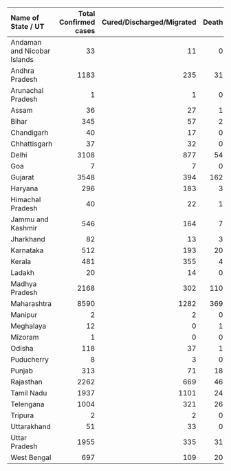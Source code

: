| Name of State / UT          |   Total Confirmed cases |   Cured/Discharged/Migrated |   Death |
|:----------------------------|------------------------:|----------------------------:|--------:|
| Andaman and Nicobar Islands |                      33 |                          11 |       0 |
| Andhra Pradesh              |                    1183 |                         235 |      31 |
| Arunachal Pradesh           |                       1 |                           1 |       0 |
| Assam                       |                      36 |                          27 |       1 |
| Bihar                       |                     345 |                          57 |       2 |
| Chandigarh                  |                      40 |                          17 |       0 |
| Chhattisgarh                |                      37 |                          32 |       0 |
| Delhi                       |                    3108 |                         877 |      54 |
| Goa                         |                       7 |                           7 |       0 |
| Gujarat                     |                    3548 |                         394 |     162 |
| Haryana                     |                     296 |                         183 |       3 |
| Himachal Pradesh            |                      40 |                          22 |       1 |
| Jammu and Kashmir           |                     546 |                         164 |       7 |
| Jharkhand                   |                      82 |                          13 |       3 |
| Karnataka                   |                     512 |                         193 |      20 |
| Kerala                      |                     481 |                         355 |       4 |
| Ladakh                      |                      20 |                          14 |       0 |
| Madhya Pradesh              |                    2168 |                         302 |     110 |
| Maharashtra                 |                    8590 |                        1282 |     369 |
| Manipur                     |                       2 |                           2 |       0 |
| Meghalaya                   |                      12 |                           0 |       1 |
| Mizoram                     |                       1 |                           0 |       0 |
| Odisha                      |                     118 |                          37 |       1 |
| Puducherry                  |                       8 |                           3 |       0 |
| Punjab                      |                     313 |                          71 |      18 |
| Rajasthan                   |                    2262 |                         669 |      46 |
| Tamil Nadu                  |                    1937 |                        1101 |      24 |
| Telengana                   |                    1004 |                         321 |      26 |
| Tripura                     |                       2 |                           2 |       0 |
| Uttarakhand                 |                      51 |                          33 |       0 |
| Uttar Pradesh               |                    1955 |                         335 |      31 |
| West Bengal                 |                     697 |                         109 |      20 |